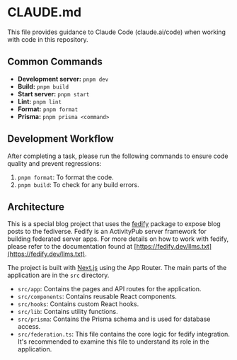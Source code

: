 # CLAUDE.md

This file provides guidance to Claude Code (claude.ai/code) when working with code in this repository.

## Common Commands

- **Development server:** `pnpm dev`
- **Build:** `pnpm build`
- **Start server:** `pnpm start`
- **Lint:** `pnpm lint`
- **Format:** `pnpm format`
- **Prisma:** `pnpm prisma <command>`

## Development Workflow

After completing a task, please run the following commands to ensure code quality and prevent regressions:

1.  `pnpm format`: To format the code.
2.  `pnpm build`: To check for any build errors.

## Architecture

This is a special blog project that uses the [fedify](https://fedify.dev/) package to expose blog posts to the fediverse. Fedify is an ActivityPub server framework for building federated server apps. For more details on how to work with fedify, please refer to the documentation found at [https://fedify.dev/llms.txt](https://fedify.dev/llms.txt).

The project is built with [Next.js](https://nextjs.org/) using the App Router. The main parts of the application are in the `src` directory.

- `src/app`: Contains the pages and API routes for the application.
- `src/components`: Contains reusable React components.
- `src/hooks`: Contains custom React hooks.
- `src/lib`: Contains utility functions.
- `src/prisma`: Contains the Prisma schema and is used for database access.
- `src/federation.ts`: This file contains the core logic for fedify integration. It's recommended to examine this file to understand its role in the application.
